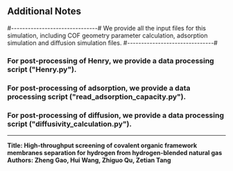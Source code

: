 ## Additional Notes

#-------------------------------#
We provide all the input files for this simulation,
including COF geometry parameter calculation, 
adsorption simulation and diffusion simulation files.
#-------------------------------#

### For post-processing of Henry, we provide a data processing script ("Henry.py").
### For post-processing of adsorption, we provide a data processing script ("read_adsorption_capacity.py").
### For post-processing of diffusion, we provide a data processing script ("diffusivity_calculation.py").

-------------------------------
**Title: High-throughput screening of covalent organic framework membranes separation for hydrogen from hydrogen-blended natural gas**
**Authors: Zheng Gao, Hui Wang, Zhiguo Qu, Zetian Tang**
